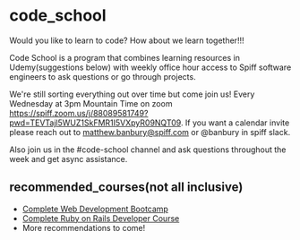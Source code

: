# code_school

Would you like to learn to code? How about we learn together!!!

Code School is a program that combines learning resources in Udemy(suggestions below) with weekly office hour access to Spiff software engineers to ask questions or go through projects.

We're still sorting everything out over time but come join us! Every Wednesday at 3pm Mountain Time on zoom https://spiff.zoom.us/j/88089581749?pwd=TEVTajl5WUZ1SkFMR1I5VXpyR09NQT09. If you want a calendar invite please reach out to matthew.banbury@spiff.com or @banbury in spiff slack.

Also join us in the #code-school channel and ask questions throughout the week and get async assistance.

## recommended_courses(not all inclusive)
  - [Complete Web Development Bootcamp](https://spiff.udemy.com/course/the-complete-web-development-bootcamp/)
  - [Complete Ruby on Rails Developer Course](https://spiff.udemy.com/course/the-complete-ruby-on-rails-developer-course/)
  - More recommendations to come!
